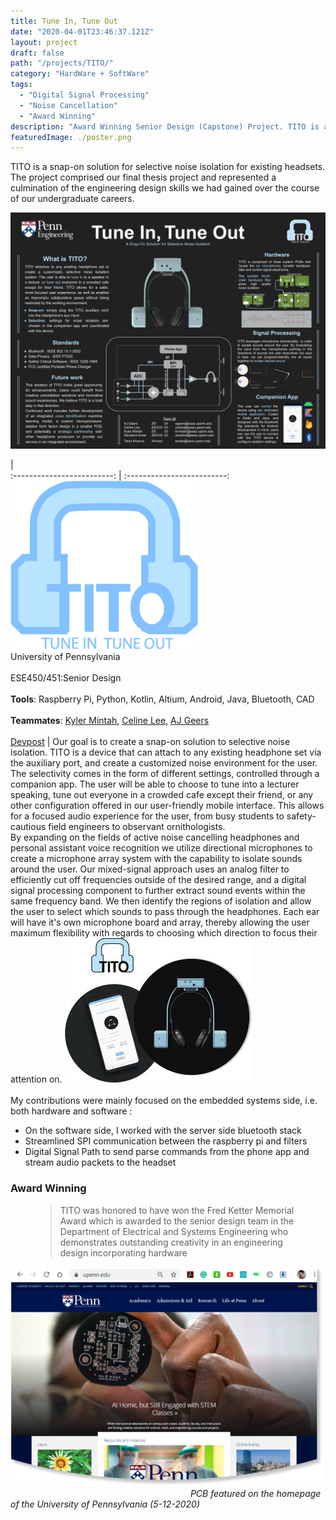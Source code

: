 ```yaml
---
title: Tune In, Tune Out
date: "2020-04-01T23:46:37.121Z"
layout: project
draft: false
path: "/projects/TITO/"
category: "HardWare + SoftWare"
tags:
  - "Digital Signal Processing"
  - "Noise Cancellation"
  - "Award Winning"
description: "Award Winning Senior Design (Capstone) Project. TITO is a snap-on solution for selective noise isolation for existing headsets. The project comprised our final thesis project and represented a culmination of the engineering design skills we had gained over the course of our undergraduate careers." 
featuredImage: ./poster.png
---
```


TITO is a snap-on solution for selective noise isolation for existing headsets. The project comprised our final thesis project and represented a culmination of the engineering design skills we had gained over the course of our undergraduate careers.

![Poster](./poster.png) 
<br>

  |  
:-------------------------:      |       :-------------------------:
![Poster](./logo.png) <br> University of Pennsylvania <br><br> ESE450/451:Senior Design <br><br> **Tools**: Raspberry Pi, Python, Kotlin, Altium, Android, Java, Bluetooth, CAD    <br><br>**Teammates**: [Kyler Mintah](https://www.kylermintah.me), [Celine Lee](https://celine-lee.github.io), [AJ Geers](https://aj-geers.github.io) <br><br>  [Devpost](https://devpost.com/software/tune-in-tune-out) |   Our goal is to create a snap-on solution to selective noise isolation. TITO is a device that can attach to any existing headphone set via the auxiliary port, and create a customized noise environment for the user. The selectivity comes in the form of different settings, controlled through a companion app. The user will be able to choose to tune into a lecturer speaking, tune out everyone in a crowded cafe except their friend, or any other configuration offered in our user-friendly mobile interface. This allows for a focused audio experience for the user, from busy students to safety-cautious field engineers to observant ornithologists. <br> By expanding on the fields of active noise cancelling headphones and personal assistant voice recognition we utilize directional microphones to create a microphone array system with the capability to isolate sounds around the user. Our mixed-signal approach uses an analog filter to efficiently cut off frequencies outside of the desired range, and a digital signal processing component to further extract sound events within the same frequency band. We then identify the regions of isolation and allow the user to select which sounds to pass through the headphones. Each ear will have it's own microphone board and array, thereby allowing the user maximum flexibility with regards to choosing which direction to focus their attention on. ![Promo](./promo.jpg) <br><br> My contributions were mainly focused on the embedded systems side, i.e. both hardware and software : <ul><li>On the software side, I worked with the server side bluetooth stack</li><li>Streamlined SPI communication between the raspberry pi and filters</li><li>Digital Signal Path to send parse commands from the phone app and stream audio packets to the headset</li></ul> <h3>Award Winning</h3> 
<figure>
	<blockquote>
		<p>TITO was honored to have won the Fred Ketter Memorial Award which is awarded to the senior design team in the Department of Electrical and Systems Engineering who demonstrates outstanding creativity in an engineering design incorporating hardware</p>
	</blockquote>
</figure>

![Promo](./website.png)
&emsp;&emsp;&emsp;&emsp;&emsp;&emsp;&emsp;&emsp;&emsp;&emsp;&emsp;&emsp;&emsp;&emsp;&emsp;&emsp; &emsp;&emsp;&emsp;&emsp;
<i>PCB featured on the homepage of the University of Pennsylvania (5-12-2020)</i>






